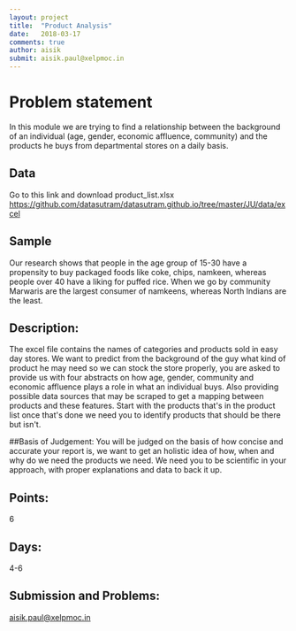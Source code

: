 ```yaml
---
layout: project
title:  "Product Analysis"
date:   2018-03-17
comments: true
author: aisik
submit: aisik.paul@xelpmoc.in
---
```

# Problem statement
In this module we are trying to find a relationship between the background of an individual (age, gender, economic affluence, community) and the products he buys from departmental stores on a daily basis.

## Data
Go to this link and download product_list.xlsx
https://github.com/datasutram/datasutram.github.io/tree/master/JU/data/excel


## Sample
Our research shows that people in the age group of 15-30 have a propensity to buy packaged foods like coke, chips, namkeen, whereas people over 40 have a liking for puffed rice.  When we go by community Marwaris are the largest consumer of namkeens, whereas North Indians are the least.

## Description:
The excel file contains the names of categories and products sold in easy day stores.
We want to predict from the background of the guy what kind of product he may need so we can stock the store properly, you are asked to provide us with four abstracts on how age, gender, community and economic affluence plays a role in what an individual buys.  Also providing possible data sources that may be scraped to get a mapping between products and these features.  Start with the products that's in the product list once that's done  we need you to identify products that should be there but isn't.

##Basis of Judgement:
You will be judged on the basis of how concise and accurate your report is, we want to get an holistic idea of how, when and why do we need the products we need. We need you to be scientific in your approach, with proper explanations and data to back it up.

## Points:
6

## Days:
4-6

## Submission and Problems:
aisik.paul@xelpmoc.in
